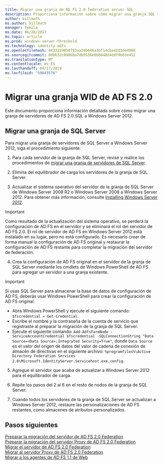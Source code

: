 ```yaml
---
title: Migrar una granja de AD FS 2.0 federation server SQL
description: Proporciona información sobre cómo migrar una granja SQL server 2.0 de AD FS a Windows Server 2012
author: billmath
ms.author: billmath
manager: femila
ms.date: 06/28/2017
ms.topic: article
ms.prod: windows-server-threshold
ms.technology: identity-adfs
ms.openlocfilehash: 8433219850793aa34b646a3bf14cba42d3de4988
ms.sourcegitcommit: 0d0b32c8986ba7db9536e0b8648d4ddf9b03e452
ms.translationtype: MT
ms.contentlocale: es-ES
ms.lasthandoff: 04/17/2019
ms.locfileid: "59843576"
---
```

# <a name="migrate-an-ad-fs-20-wid-farm"></a>Migrar una granja WID de AD FS 2.0  
Este documento proporciona información detallada sobre cómo migrar una granja de servidores de AD FS 2.0 SQL a Windows Server 2012.


## <a name="migrate-a-sql-server-farm"></a>Migrar una granja de SQL Server  
 Para migrar una granja de servidores de SQL Server a Windows Server 2012, siga el procedimiento siguiente:  
  
1.  Para cada servidor de la granja de SQL Server, revise y realice los procedimientos de [migrar una granja de servidores de SQL Server](prepare-to-migrate-a-sql-server-farm.md).  
  
2.  Elimina del equilibrador de carga los servidores de la granja de SQL Server.  
  
3.  Actualizar el sistema operativo del servidor de la granja de SQL Server de Windows Server 2008 R2 o Windows Server 2008 a Windows Server 2012. Para obtener más información, consulte [Installing Windows Server 2012](https://technet.microsoft.com/library/jj134246.aspx).  
  
> [!IMPORTANT]
>  Como resultado de la actualización del sistema operativo, se perderá la configuración de AD FS en el servidor y se eliminará el rol del servidor de AD FS 2.0. El rol de servidor de AD FS en Windows Server 2012 está instalado en su lugar, pero no está configurado. Es necesario crear de forma manual la configuración de AD FS original y restaurar la configuración de AD FS restante para completar la migración del servidor de federación.  
  
4.  Crea la configuración de AD FS original en el servidor de la granja de SQL Server mediante los cmdlets de Windows PowerShell de AD FS para agregar un servidor a una granja existente.  
  
> [!IMPORTANT]
>  Si usas SQL Server para almacenar la base de datos de configuración de AD FS, deberás usar Windows PowerShell para crear la configuración de AD FS original.  

  - Abra Windows PowerShell y ejecute el siguiente comando: `$fscredential = Get-Credential`.  
  - Escribe el nombre y la contraseña de la cuenta de servicio que registraste al preparar la migración de la granja de SQL Server.  
  - Ejecute el siguiente comando: `Add-AdfsFarmNode -ServiceAccountCredential $fscredential -SQLConnectionString "Data Source=<Data Source>;Integrated Security=True"`, donde `Data Source` es el valor del origen de datos del valor de cadena de conexión de almacén de directivas en el siguiente archivo: `%programfiles%\Active Directory Federation Services 2.0\Microsoft.IdentityServer.Servicehost.exe.config`.  
  
5.  Agregue el servidor que acaba de actualizar a Windows Server 2012 para el equilibrador de carga.  
  
6.  Repite los pasos del 2 al 6 en el resto de nodos de la granja de SQL Server.  
  
7.  Cuando todos los servidores de la granja de SQL Server se actualizan a Windows Server 2012, restaure las personalizaciones de AD FS restantes, como almacenes de atributos personalizados.  

## <a name="next-steps"></a>Pasos siguientes
 [Preparar la migración del servidor de AD FS 2.0 Federation](prepare-to-migrate-ad-fs-fed-server.md)   
 [Preparar la migración del servidor Proxy de AD FS 2.0 Federation](prepare-to-migrate-ad-fs-fed-proxy.md)   
 [Migrar el servidor de AD FS 2.0 Federation](migrate-the-ad-fs-fed-server.md)   
 [Migrar al servidor Proxy de AD FS 2.0 Federation](migrate-the-ad-fs-2-fed-server-proxy.md)   
 [Migrar a los agentes de AD FS 1.1 de Web](migrate-the-ad-fs-web-agent.md)



